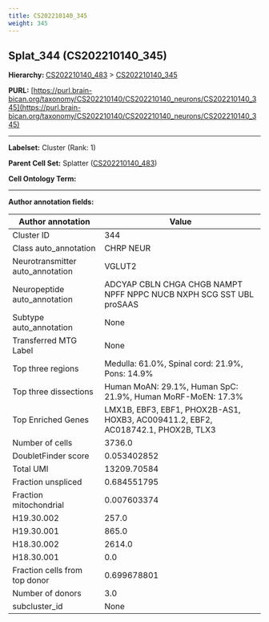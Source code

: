 ```yaml
---
title: CS202210140_345
weight: 345
---
```

## Splat_344 (CS202210140_345)
<b>Hierarchy: </b>
[CS202210140_483](../CS202210140_483) >
[CS202210140_345](../CS202210140_345)

**PURL:** [https://purl.brain-bican.org/taxonomy/CS202210140/CS202210140_neurons/CS202210140_345](https://purl.brain-bican.org/taxonomy/CS202210140/CS202210140_neurons/CS202210140_345)

---


**Labelset:** Cluster (Rank: 1)

**Parent Cell Set:** Splatter ([CS202210140_483](../CS202210140_483))



**Cell Ontology Term:** 

[MARKER GENES.]: #


---

[TRANSFERRED ANNOTATIONS.]: #


[AUTHOR ANNOTATION FIELDS.]: #


**Author annotation fields:**

| Author annotation | Value |
|-------------------|-------|
|Cluster ID|344|
|Class auto_annotation|CHRP NEUR|
|Neurotransmitter auto_annotation|VGLUT2|
|Neuropeptide auto_annotation|ADCYAP CBLN CHGA CHGB NAMPT NPFF NPPC NUCB NXPH SCG SST UBL proSAAS|
|Subtype auto_annotation|None|
|Transferred MTG Label|None|
|Top three regions|Medulla: 61.0%, Spinal cord: 21.9%, Pons: 14.9%|
|Top three dissections|Human MoAN: 29.1%, Human SpC: 21.9%, Human MoRF-MoEN: 17.3%|
|Top Enriched Genes|LMX1B, EBF3, EBF1, PHOX2B-AS1, HOXB3, AC009411.2, EBF2, AC018742.1, PHOX2B, TLX3|
|Number of cells|3736.0|
|DoubletFinder score|0.053402852|
|Total UMI|13209.70584|
|Fraction unspliced|0.684551795|
|Fraction mitochondrial|0.007603374|
|H19.30.002|257.0|
|H19.30.001|865.0|
|H18.30.002|2614.0|
|H18.30.001|0.0|
|Fraction cells from top donor|0.699678801|
|Number of donors|3.0|
|subcluster_id|None|
